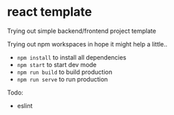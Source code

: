 # react template

Trying out simple backend/frontend project template

Trying out npm workspaces in hope it might help a little..


* `npm install` to install all dependencies
* `npm start` to start dev mode
* `npm run build` to build production
* `npm run serve` to run production


Todo:
* eslint
